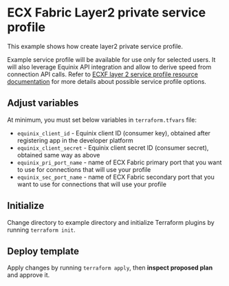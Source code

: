 # ECX Fabric Layer2 private service profile

This example shows how create layer2 private service profile.

Example service profile will be available for use only for selected users.
It will also leverage Equinix API integration and allow to derive speed
from connection API calls.
Refer to [ECXF layer 2 service
  profile resource documentation](docs/resources/ecx_l2_serviceprofile.md) for
more details about possible service profile options.

## Adjust variables

At minimum, you must set below variables in `terraform.tfvars` file:

* `equinix_client_id` - Equinix client ID (consumer key), obtained after
registering app in the developer platform
* `equinix_client_secret` - Equinix client secret ID (consumer secret), obtained
same way as above
* `equinix_pri_port_name` - name of ECX Fabric primary port that you want to use
for connections that will use your profile
* `equinix_sec_port_name` - name of ECX Fabric secondary port that you want to use
for connections that will use your profile

## Initialize

Change directory to example directory and initialize Terraform plugins
by running `terraform init`.

## Deploy template

Apply changes by running `terraform apply`, then **inspect proposed plan**
and approve it.
